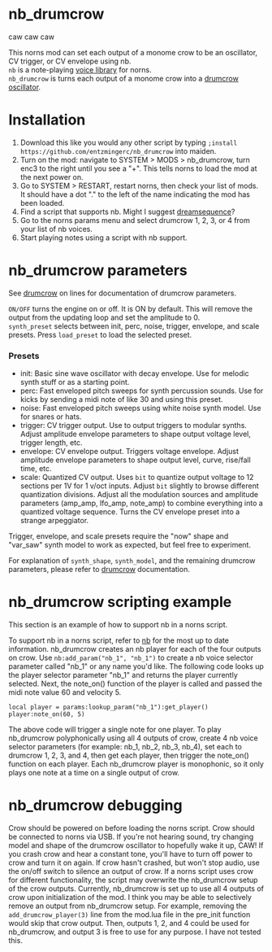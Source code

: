 # nb_drumcrow  
caw caw caw  

This norns mod can set each output of a monome crow to be an oscillator, CV trigger, or CV envelope using nb.  
`nb` is a note-playing [voice library](https://github.com/sixolet/nb) for norns.  
`nb_drumcrow` is turns each output of a monome crow into a [drumcrow oscillator](https://github.com/entzmingerc/drumcrow).  

# Installation  
1) Download this like you would any other script by typing `;install https://github.com/entzmingerc/nb_drumcrow` into maiden.  
2) Turn on the mod: navigate to SYSTEM > MODS > nb_drumcrow, turn enc3 to the right until you see a "+". This tells norns to load the mod at the next power on.  
3) Go to SYSTEM > RESTART, restart norns, then check your list of mods. It should have a dot "." to the left of the name indicating the mod has been loaded.  
4) Find a script that supports nb. Might I suggest [dreamsequence](https://github.com/dstroud/dreamsequence)?  
5) Go to the norns params menu and select drumcrow 1, 2, 3, or 4 from your list of nb voices.  
6) Start playing notes using a script with nb support.  

# nb_drumcrow parameters
See [drumcrow](https://github.com/entzmingerc/drumcrow) on lines for documentation of drumcrow parameters.  

`ON/OFF` turns the engine on or off. It is ON by default. This will remove the output from the updating loop and set the amplitude to 0.  
`synth_preset` selects between init, perc, noise, trigger, envelope, and scale presets. Press `load_preset` to load the selected preset.  

### Presets  
- init: Basic sine wave oscillator with decay envelope. Use for melodic synth stuff or as a starting point.  
- perc: Fast enveloped pitch sweeps for synth percussion sounds. Use for kicks by sending a midi note of like 30 and using this preset.  
- noise: Fast enveloped pitch sweeps using white noise synth model. Use for snares or hats.  
- trigger: CV trigger output. Use to output triggers to modular synths. Adjust amplitude envelope parameters to shape output voltage level, trigger length, etc.  
- envelope: CV envelope output. Triggers voltage envelope. Adjust amplitude envelope parameters to shape output level, curve, rise/fall time, etc.  
- scale: Quantized CV output. Uses `bit` to quantize output voltage to 12 sections per 1V for 1 v/oct inputs. Adjust `bit` slightly to browse different quantization divisions. Adjust all the modulation sources and amplitude parameters (amp_amp, lfo_amp, note_amp) to combine everything into a quantized voltage sequence. Turns the CV envelope preset into a strange arpeggiator.  

Trigger, envelope, and scale presets require the "now" shape and "var_saw" synth model to work as expected, but feel free to experiment.  

For explanation of `synth_shape`, `synth_model`, and the remaining drumcrow parameters, please refer to [drumcrow](https://github.com/entzmingerc/drumcrow) documentation.  

# nb_drumcrow scripting example  
This section is an example of how to support nb in a norns script.  

To support nb in a norns script, refer to [nb](https://github.com/sixolet/nb) for the most up to date information. nb_drumcrow creates an nb player for each of the four outputs on crow. Use `nb:add_param("nb_1", "nb_1")` to create a nb voice selector parameter called "nb_1" or any name you'd like. The following code looks up the player selector parameter "nb_1" and returns the player currently selected. Next, the note_on() function of the player is called and passed the midi note value 60 and velocity 5.  
```
local player = params:lookup_param("nb_1"):get_player()
player:note_on(60, 5)
``` 
The above code will trigger a single note for one player. To play nb_drumcrow polyphonically using all 4 outputs of crow, create 4 nb voice selector parameters (for example: nb_1, nb_2, nb_3, nb_4), set each to drumcrow 1, 2, 3, and 4, then get each player, then trigger the note_on() function on each player. Each nb_drumcrow player is monophonic, so it only plays one note at a time on a single output of crow.  

# nb_drumcrow debugging
Crow should be powered on before loading the norns script. Crow should be connected to norns via USB. If you're not hearing sound, try changing model and shape of the drumcrow oscillator to hopefully wake it up, CAW! If you crash crow and hear a constant tone, you'll have to turn off power to crow and turn it on again. If crow hasn't crashed, but won't stop audio, use the on/off switch to silence an output of crow. If a norns script uses crow for different functionality, the script may overwrite the nb_drumcrow setup of the crow outputs. Currently, nb_drumcrow is set up to use all 4 outputs of crow upon initialization of the mod. I think you may be able to selectively remove an output from nb_drumcrow setup. For example, removing the `add_drumcrow_player(3)` line from the mod.lua file in the pre_init function would skip that crow output. Then, outputs 1, 2, and 4 could be used for nb_drumcrow, and output 3 is free to use for any purpose. I have not tested this.  
